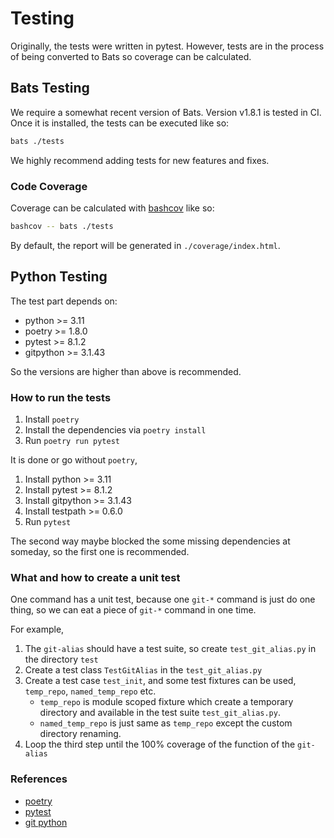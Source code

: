 # Testing

Originally, the tests were written in pytest. However, tests are in the process of being converted to Bats so coverage can be calculated.

## Bats Testing

We require a somewhat recent version of Bats. Version v1.8.1 is tested in CI. Once it is installed, the tests can be executed like so:

```sh
bats ./tests
```

We highly recommend adding tests for new features and fixes.

### Code Coverage

Coverage can be calculated with [bashcov](https://github.com/infertux/bashcov) like so:

```sh
bashcov -- bats ./tests
```

By default, the report will be generated in `./coverage/index.html`.

## Python Testing

The test part depends on:

* python >= 3.11
* poetry >= 1.8.0
* pytest >= 8.1.2
* gitpython >= 3.1.43

So the versions are higher than above is recommended.

### How to run the tests

1. Install `poetry`
2. Install the dependencies via `poetry install`
3. Run `poetry run pytest`

It is done or go without `poetry`,

1. Install python >= 3.11
2. Install pytest >= 8.1.2
3. Install gitpython >= 3.1.43
4. Install testpath >= 0.6.0
5. Run `pytest`

The second way maybe blocked the some missing dependencies at someday, so the first one is recommended.

### What and how to create a unit test

One command has a unit test, because one `git-*` command is just do one thing, so we can eat a piece of `git-*` command in one time.

For example,

1. The `git-alias` should have a test suite, so create `test_git_alias.py` in the directory `test`
2. Create a test class `TestGitAlias` in the `test_git_alias.py`
3. Create a test case `test_init`, and some test fixtures can be used, `temp_repo`, `named_temp_repo` etc.
    * `temp_repo` is module scoped fixture which create a temporary directory and available in the test suite `test_git_alias.py`.
    * `named_temp_repo` is just same as `temp_repo` except the custom directory renaming.
4. Loop the third step until the 100% coverage of the function of the `git-alias`

### References

* [poetry](https://github.com/python-poetry/poetry)
* [pytest](https://github.com/pytest-dev/pytest/)
* [git python](https://github.com/gitpython-developers/GitPython)
